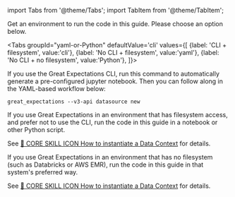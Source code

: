 import Tabs from '@theme/Tabs';
import TabItem from '@theme/TabItem';

Get an environment to run the code in this guide. Please choose an option below.

<Tabs
  groupId="yaml-or-Python"
  defaultValue='cli'
  values={[
  {label: 'CLI + filesystem', value:'cli'},
  {label: 'No CLI + filesystem', value:'yaml'},
  {label: 'No CLI + no filesystem', value:'Python'},
  ]}>
  <TabItem value="cli">

If you use the Great Expectations CLI, run this command to automatically generate a pre-configured jupyter notebook. Then you can follow along in the YAML-based workflow below:

```console
great_expectations --v3-api datasource new
```

</TabItem>
<TabItem value="yaml">

If you use Great Expectations in an environment that has filesystem access, and prefer not to use the CLI, run the code in this guide in a notebook or other Python script.

See [🍏 CORE SKILL ICON How to instantiate a Data Context](#) for details.

</TabItem>
<TabItem value="Python">

If you use Great Expectations in an environment that has no filesystem (such as Databricks or AWS EMR), run the code in this guide in that system's preferred way.

See [🍏 CORE SKILL ICON How to instantiate a Data Context](#) for details.

</TabItem>

</Tabs>
